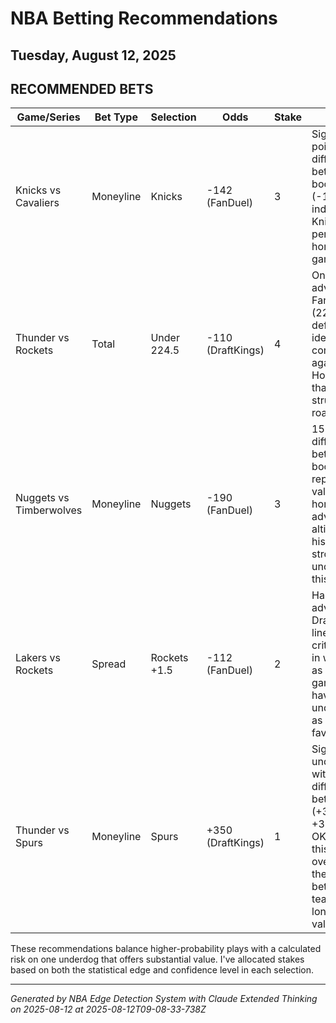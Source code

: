# NBA Betting Recommendations
## Tuesday, August 12, 2025

## RECOMMENDED BETS
| Game/Series | Bet Type | Selection | Odds | Stake | Reasoning |
|-------------|----------|-----------|------|-------|-----------|
| Knicks vs Cavaliers | Moneyline | Knicks | -142 (FanDuel) | 3 | Significant 13-point price differential between bookmakers (-155 vs -142) indicates value. Knicks typically perform well at home in holiday games at MSG. |
| Thunder vs Rockets | Total | Under 224.5 | -110 (DraftKings) | 4 | One-point advantage over FanDuel's line (225.5). OKC's defensive identity should control tempo against a Houston team that typically struggles on the road. |
| Nuggets vs Timberwolves | Moneyline | Nuggets | -190 (FanDuel) | 3 | 15-point price differential between bookmakers represents clear value. Denver's home court advantage at altitude is historically strong and undervalued in this spot. |
| Lakers vs Rockets | Spread | Rockets +1.5 | -112 (FanDuel) | 2 | Half-point advantage over DraftKings' +1 line provides critical cushion in what projects as a close game. Lakers have historically underperformed as slight favorites. |
| Thunder vs Spurs | Moneyline | Spurs | +350 (DraftKings) | 1 | Significant underdog value with 30-point differential between books (+350 vs +320). While OKC should win, this line overestimates the gap between these teams, offering long-shot value. |

These recommendations balance higher-probability plays with a calculated risk on one underdog that offers substantial value. I've allocated stakes based on both the statistical edge and confidence level in each selection.

---
*Generated by NBA Edge Detection System with Claude Extended Thinking on 2025-08-12 at 2025-08-12T09-08-33-738Z*
